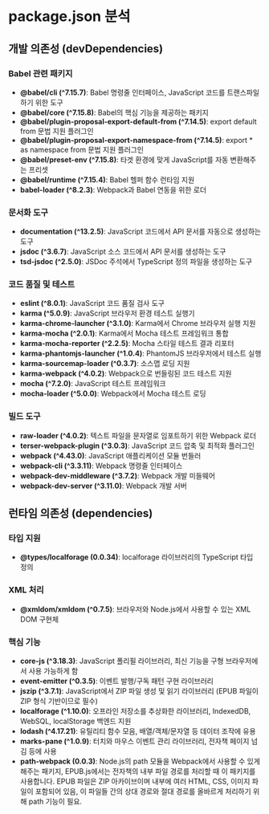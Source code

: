 # package.json 분석

## 개발 의존성 (devDependencies)

### Babel 관련 패키지

- **@babel/cli (^7.15.7)**: Babel 명령줄 인터페이스, JavaScript 코드를 트랜스파일하기 위한 도구
- **@babel/core (^7.15.8)**: Babel의 핵심 기능을 제공하는 패키지
- **@babel/plugin-proposal-export-default-from (^7.14.5)**: export default from 문법 지원 플러그인
- **@babel/plugin-proposal-export-namespace-from (^7.14.5)**: export \* as namespace from 문법 지원 플러그인
- **@babel/preset-env (^7.15.8)**: 타겟 환경에 맞게 JavaScript를 자동 변환해주는 프리셋
- **@babel/runtime (^7.15.4)**: Babel 헬퍼 함수 런타임 지원
- **babel-loader (^8.2.3)**: Webpack과 Babel 연동을 위한 로더

### 문서화 도구

- **documentation (^13.2.5)**: JavaScript 코드에서 API 문서를 자동으로 생성하는 도구
- **jsdoc (^3.6.7)**: JavaScript 소스 코드에서 API 문서를 생성하는 도구
- **tsd-jsdoc (^2.5.0)**: JSDoc 주석에서 TypeScript 정의 파일을 생성하는 도구

### 코드 품질 및 테스트

- **eslint (^8.0.1)**: JavaScript 코드 품질 검사 도구
- **karma (^5.0.9)**: JavaScript 브라우저 환경 테스트 실행기
- **karma-chrome-launcher (^3.1.0)**: Karma에서 Chrome 브라우저 실행 지원
- **karma-mocha (^2.0.1)**: Karma에서 Mocha 테스트 프레임워크 통합
- **karma-mocha-reporter (^2.2.5)**: Mocha 스타일 테스트 결과 리포터
- **karma-phantomjs-launcher (^1.0.4)**: PhantomJS 브라우저에서 테스트 실행
- **karma-sourcemap-loader (^0.3.7)**: 소스맵 로딩 지원
- **karma-webpack (^4.0.2)**: Webpack으로 번들링된 코드 테스트 지원
- **mocha (^7.2.0)**: JavaScript 테스트 프레임워크
- **mocha-loader (^5.0.0)**: Webpack에서 Mocha 테스트 로딩

### 빌드 도구

- **raw-loader (^4.0.2)**: 텍스트 파일을 문자열로 임포트하기 위한 Webpack 로더
- **terser-webpack-plugin (^3.0.3)**: JavaScript 코드 압축 및 최적화 플러그인
- **webpack (^4.43.0)**: JavaScript 애플리케이션 모듈 번들러
- **webpack-cli (^3.3.11)**: Webpack 명령줄 인터페이스
- **webpack-dev-middleware (^3.7.2)**: Webpack 개발 미들웨어
- **webpack-dev-server (^3.11.0)**: Webpack 개발 서버

## 런타임 의존성 (dependencies)

### 타입 지원

- **@types/localforage (0.0.34)**: localforage 라이브러리의 TypeScript 타입 정의

### XML 처리

- **@xmldom/xmldom (^0.7.5)**: 브라우저와 Node.js에서 사용할 수 있는 XML DOM 구현체

### 핵심 기능

- **core-js (^3.18.3)**: JavaScript 폴리필 라이브러리, 최신 기능을 구형 브라우저에서 사용 가능하게 함
- **event-emitter (^0.3.5)**: 이벤트 발행/구독 패턴 구현 라이브러리
- **jszip (^3.7.1)**: JavaScript에서 ZIP 파일 생성 및 읽기 라이브러리 (EPUB 파일이 ZIP 형식 기반이므로 필수)
- **localforage (^1.10.0)**: 오프라인 저장소를 추상화한 라이브러리, IndexedDB, WebSQL, localStorage 백엔드 지원
- **lodash (^4.17.21)**: 유틸리티 함수 모음, 배열/객체/문자열 등 데이터 조작에 유용
- **marks-pane (^1.0.9)**: 터치와 마우스 이벤트 관리 라이브러리, 전자책 페이지 넘김 등에 사용
- **path-webpack (0.0.3)**: Node.js의 path 모듈을 Webpack에서 사용할 수 있게 해주는 패키지, EPUB.js에서는 전자책의 내부 파일 경로를 처리할 때 이 패키지를 사용합니다. EPUB 파일은 ZIP 아카이브이며 내부에 여러 HTML, CSS, 이미지 파일이 포함되어 있음, 이 파일들 간의 상대 경로와 절대 경로를 올바르게 처리하기 위해 path 기능이 필요.

